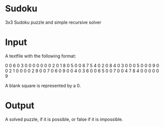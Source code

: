 Sudoku
======

3x3 Sudoku puzzle and simple recursive solver

Input
=====
A textfile with the following format:

  0 0 6 0 3 0 0 0 0
  0 0 0 2 0 1 8 0 5
  0 0 8 7 5 4 0 2 0
  8 4 0 3 0 0 0 5 0
  0 0 9 0 0 2 1 0 0
  0 0 2 9 0 0 7 0 6
  0 9 0 0 4 0 3 6 0
  0 6 5 0 0 7 0 0 4
  7 8 4 0 0 0 0 0 9

A blank square is represented by a 0.

Output
======
A solved puzzle, if it is possible, or false if it is impossible.
